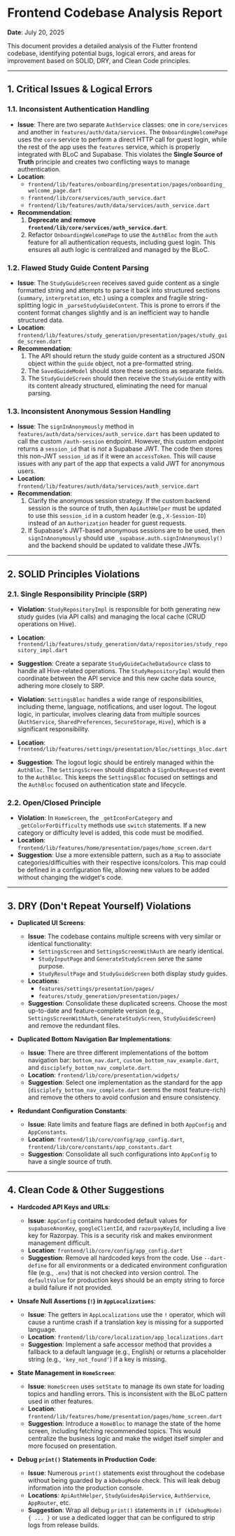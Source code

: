 # Frontend Codebase Analysis Report

**Date**: July 20, 2025

This document provides a detailed analysis of the Flutter frontend codebase, identifying potential bugs, logical errors, and areas for improvement based on SOLID, DRY, and Clean Code principles.

---

## 1. Critical Issues & Logical Errors

### 1.1. Inconsistent Authentication Handling

-   **Issue**: There are two separate `AuthService` classes: one in `core/services` and another in `features/auth/data/services`. The `OnboardingWelcomePage` uses the `core` service to perform a direct HTTP call for guest login, while the rest of the app uses the `features` service, which is properly integrated with BLoC and Supabase. This violates the **Single Source of Truth** principle and creates two conflicting ways to manage authentication.
-   **Location**:
    -   `frontend/lib/features/onboarding/presentation/pages/onboarding_welcome_page.dart`
    -   `frontend/lib/core/services/auth_service.dart`
    -   `frontend/lib/features/auth/data/services/auth_service.dart`
-   **Recommendation**:
    1.  **Deprecate and remove `frontend/lib/core/services/auth_service.dart`**.
    2.  Refactor `OnboardingWelcomePage` to use the `AuthBloc` from the `auth` feature for all authentication requests, including guest login. This ensures all auth logic is centralized and managed by the BLoC.

### 1.2. Flawed Study Guide Content Parsing

-   **Issue**: The `StudyGuideScreen` receives saved guide content as a single formatted string and attempts to parse it back into structured sections (`summary`, `interpretation`, etc.) using a complex and fragile string-splitting logic in `_parseStudyGuideContent`. This is prone to errors if the content format changes slightly and is an inefficient way to handle structured data.
-   **Location**: `frontend/lib/features/study_generation/presentation/pages/study_guide_screen.dart`
-   **Recommendation**:
    1.  The API should return the study guide content as a structured JSON object within the `guide` object, not a pre-formatted string.
    2.  The `SavedGuideModel` should store these sections as separate fields.
    3.  The `StudyGuideScreen` should then receive the `StudyGuide` entity with its content already structured, eliminating the need for manual parsing.

### 1.3. Inconsistent Anonymous Session Handling

-   **Issue**: The `signInAnonymously` method in `features/auth/data/services/auth_service.dart` has been updated to call the custom `/auth-session` endpoint. However, this custom endpoint returns a `session_id` that is *not* a Supabase JWT. The code then stores this non-JWT `session_id` as if it were an `accessToken`. This will cause issues with any part of the app that expects a valid JWT for anonymous users.
-   **Location**: `frontend/lib/features/auth/data/services/auth_service.dart`
-   **Recommendation**:
    1.  Clarify the anonymous session strategy. If the custom backend session is the source of truth, then `ApiAuthHelper` must be updated to use this `session_id` in a custom header (e.g., `X-Session-ID`) instead of an `Authorization` header for guest requests.
    2.  If Supabase's JWT-based anonymous sessions are to be used, then `signInAnonymously` should use `_supabase.auth.signInAnonymously()` and the backend should be updated to validate these JWTs.

---

## 2. SOLID Principles Violations

### 2.1. Single Responsibility Principle (SRP)

-   **Violation**: `StudyRepositoryImpl` is responsible for both generating new study guides (via API calls) and managing the local cache (CRUD operations on Hive).
-   **Location**: `frontend/lib/features/study_generation/data/repositories/study_repository_impl.dart`
-   **Suggestion**: Create a separate `StudyGuideCacheDataSource` class to handle all Hive-related operations. The `StudyRepositoryImpl` would then coordinate between the API service and this new cache data source, adhering more closely to SRP.

-   **Violation**: `SettingsBloc` handles a wide range of responsibilities, including theme, language, notifications, and user logout. The logout logic, in particular, involves clearing data from multiple sources (`AuthService`, `SharedPreferences`, `SecureStorage`, `Hive`), which is a significant responsibility.
-   **Location**: `frontend/lib/features/settings/presentation/bloc/settings_bloc.dart`
-   **Suggestion**: The logout logic should be entirely managed within the `AuthBloc`. The `SettingsScreen` should dispatch a `SignOutRequested` event to the `AuthBloc`. This keeps the `SettingsBloc` focused on settings and the `AuthBloc` focused on authentication state and lifecycle.

### 2.2. Open/Closed Principle

-   **Violation**: In `HomeScreen`, the `_getIconForCategory` and `_getColorForDifficulty` methods use `switch` statements. If a new category or difficulty level is added, this code must be modified.
-   **Location**: `frontend/lib/features/home/presentation/pages/home_screen.dart`
-   **Suggestion**: Use a more extensible pattern, such as a `Map` to associate categories/difficulties with their respective icons/colors. This map could be defined in a configuration file, allowing new values to be added without changing the widget's code.

---

## 3. DRY (Don't Repeat Yourself) Violations

-   **Duplicated UI Screens**:
    -   **Issue**: The codebase contains multiple screens with very similar or identical functionality:
        -   `SettingsScreen` and `SettingsScreenWithAuth` are nearly identical.
        -   `StudyInputPage` and `GenerateStudyScreen` serve the same purpose.
        -   `StudyResultPage` and `StudyGuideScreen` both display study guides.
    -   **Locations**:
        -   `features/settings/presentation/pages/`
        -   `features/study_generation/presentation/pages/`
    -   **Suggestion**: Consolidate these duplicated screens. Choose the most up-to-date and feature-complete version (e.g., `SettingsScreenWithAuth`, `GenerateStudyScreen`, `StudyGuideScreen`) and remove the redundant files.

-   **Duplicated Bottom Navigation Bar Implementations**:
    -   **Issue**: There are three different implementations of the bottom navigation bar: `bottom_nav.dart`, `custom_bottom_nav_example.dart`, and `disciplefy_bottom_nav_complete.dart`.
    -   **Location**: `frontend/lib/core/presentation/widgets/`
    -   **Suggestion**: Select one implementation as the standard for the app (`disciplefy_bottom_nav_complete.dart` seems the most feature-rich) and remove the others to avoid confusion and ensure consistency.

-   **Redundant Configuration Constants**:
    -   **Issue**: Rate limits and feature flags are defined in both `AppConfig` and `AppConstants`.
    -   **Location**: `frontend/lib/core/config/app_config.dart`, `frontend/lib/core/constants/app_constants.dart`
    -   **Suggestion**: Consolidate all such configurations into `AppConfig` to have a single source of truth.

---

## 4. Clean Code & Other Suggestions

-   **Hardcoded API Keys and URLs**:
    -   **Issue**: `AppConfig` contains hardcoded default values for `supabaseAnonKey`, `googleClientId`, and `razorpayKeyId`, including a live key for Razorpay. This is a security risk and makes environment management difficult.
    -   **Location**: `frontend/lib/core/config/app_config.dart`
    -   **Suggestion**: Remove all hardcoded keys from the code. Use `--dart-define` for all environments or a dedicated environment configuration file (e.g., `.env`) that is not checked into version control. The `defaultValue` for production keys should be an empty string to force a build failure if not provided.

-   **Unsafe Null Assertions (`!`) in `AppLocalizations`**:
    -   **Issue**: The getters in `AppLocalizations` use the `!` operator, which will cause a runtime crash if a translation key is missing for a supported language.
    -   **Location**: `frontend/lib/core/localization/app_localizations.dart`
    -   **Suggestion**: Implement a safe accessor method that provides a fallback to a default language (e.g., English) or returns a placeholder string (e.g., `'key_not_found'`) if a key is missing.

-   **State Management in `HomeScreen`**:
    -   **Issue**: `HomeScreen` uses `setState` to manage its own state for loading topics and handling errors. This is inconsistent with the BLoC pattern used in other features.
    -   **Location**: `frontend/lib/features/home/presentation/pages/home_screen.dart`
    -   **Suggestion**: Introduce a `HomeBloc` to manage the state of the home screen, including fetching recommended topics. This would centralize the business logic and make the widget itself simpler and more focused on presentation.

-   **Debug `print()` Statements in Production Code**:
    -   **Issue**: Numerous `print()` statements exist throughout the codebase without being guarded by a `kDebugMode` check. This will leak debug information into the production console.
    -   **Locations**: `ApiAuthHelper`, `StudyGuidesApiService`, `AuthService`, `AppRouter`, etc.
    -   **Suggestion**: Wrap all debug `print()` statements in `if (kDebugMode) { ... }` or use a dedicated logger that can be configured to strip logs from release builds.
